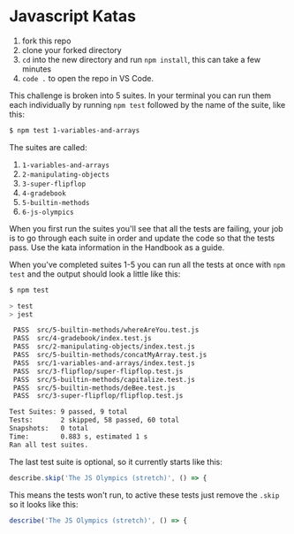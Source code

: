# Javascript Katas

1. fork this repo
2. clone your forked directory
3. `cd` into the new directory and run `npm install`, this can take a few minutes
4. `code .` to open the repo in VS Code.  

This challenge is broken into 5 suites. In your terminal you can run them each individually by running `npm test` followed by the name of the suite, like this:

```sh
$ npm test 1-variables-and-arrays
```

The suites are called:

1. `1-variables-and-arrays`
2. `2-manipulating-objects`
3. `3-super-flipflop`
4. `4-gradebook`
5. `5-builtin-methods`
6. `6-js-olympics`

When you first run the suites you'll see that all the tests are failing, your job is to go through each suite in order and update the code so that the tests pass. Use the kata information in the Handbook as a guide. 

When you've completed suites 1-5 you can run all the tests at once with `npm test` and the output should look a little like this:

```sh
$ npm test

> test
> jest

 PASS  src/5-builtin-methods/whereAreYou.test.js
 PASS  src/4-gradebook/index.test.js
 PASS  src/2-manipulating-objects/index.test.js
 PASS  src/5-builtin-methods/concatMyArray.test.js
 PASS  src/1-variables-and-arrays/index.test.js
 PASS  src/3-flipflop/super-flipflop.test.js
 PASS  src/5-builtin-methods/capitalize.test.js
 PASS  src/5-builtin-methods/deBee.test.js
 PASS  src/3-super-flipflop/flipflop.test.js

Test Suites: 9 passed, 9 total
Tests:       2 skipped, 58 passed, 60 total
Snapshots:   0 total
Time:        0.883 s, estimated 1 s
Ran all test suites.
```

The last test suite is optional, so it currently starts like this:

```js
describe.skip('The JS Olympics (stretch)', () => {
```

This means the tests won't run, to active these tests just remove the `.skip` so it looks like this:

```js
describe('The JS Olympics (stretch)', () => {
```
